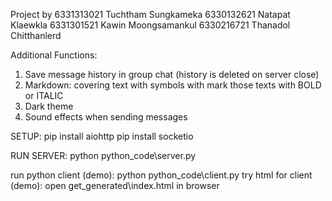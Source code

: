 Project by
6331313021 Tuchtham Sungkameka
6330132621 Natapat Klaewkla
6331301521 Kawin Moongsamankul
6330216721 Thanadol Chitthanlerd

Additional Functions:
1. Save message history in group chat (history is deleted on server close)
2. Markdown: covering text with symbols with mark those texts with BOLD or ITALIC
3. Dark theme
4. Sound effects when sending messages

SETUP:
pip install aiohttp
pip install socketio

RUN SERVER:
python python_code\server.py

run python client (demo):
python python_code\client.py
try html for client (demo): open get_generated\index.html in browser
